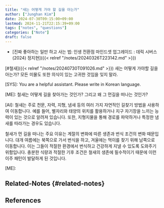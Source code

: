 ```yaml
---
title: "새는 어떻게 가야 할 길을 아는가"
author: ["Junghan Kim"]
date: 2024-07-30T09:15:00+09:00
lastmod: 2024-11-21T22:15:39+09:00
tags: ["notes", "questions"]
categories: ["Note"]
draft: false
---
```


-   [진짜 좋아하는 일만 하고 사는 법: 인생 전환점 마인드셋 업그레이드 : 데릭 시버스 (2024) 정지현]({{< relref "/notes/20240326T223142.md" >}})

[#철새]({{< relref "/notes/20240730T091026.md" >}}) 새는 어떻게 가야할 길을 아는가? 모든 미물도 또한 의식이 있는 고귀한 것임을 잊지 말라.

<div class="ai">

[SYS]: You are a helpful assistant. Please write in Korean language.

[ME]: 철새는 어떻게 길을 찾아가는 것인가? 그리고 왜 그 먼길을 떠나는 것인가?

[AI]: 철새는 주로 천문, 자력, 지형, 냄새 등의 여러 가지 자연적인 길찾기 방법을 사용하여 이동합니다. 예를 들어, 별자리와 태양의 위치를 활용하거나 지구 자기장을 느끼는 능력이 있는 것으로 알려져 있습니다. 또한, 지형지물을 통해 경로를 파악하거나 특정한 냄새를 따라가는 경우도 있습니다.

철새가 먼 길을 떠나는 주요 이유는 계절의 변화에 따른 생존과 번식 조건의 변화 때문입니다. 대개 여름에는 북쪽으로 가서 번식을 하고, 겨울에는 먹이를 찾기 위해 남쪽으로 이동합니다. 이는 그들이 적절한 환경에서 번식하고 건강하게 지낼 수 있도록 도와주기 위함입니다. 충분한 식량과 적절한 기후 조건은 철새의 생존에 필수적이기 때문에 이런 이주 패턴이 발달하게 된 것입니다.

[ME]:

</div>


## Related-Notes {#related-notes}

## References

<style>.csl-entry{text-indent: -1.5em; margin-left: 1.5em;}</style><div class="csl-bib-body">
</div>
